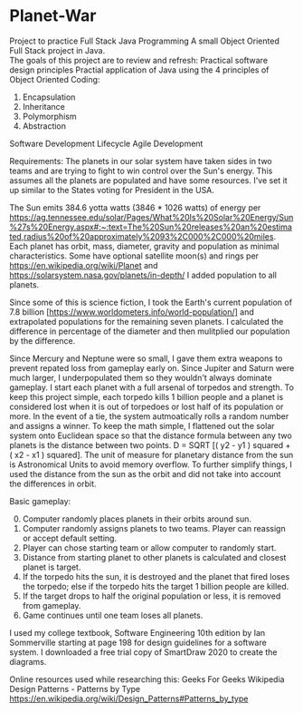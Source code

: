 # Planet-War
Project to practice Full Stack Java Programming
A small Object Oriented Full Stack project in Java.  
The goals of this project are to review and refresh:
Practical software design principles
Practial application of Java using the 4 principles of Object Oriented Coding:
  1. Encapsulation
  2. Inheritance
  3. Polymorphism
  4. Abstraction
  
Software Development Lifecycle
Agile Development

Requirements:
The planets in our solar system have taken sides in two teams and are trying to fight to win control over the Sun's energy.  This assumes all the planets are populated and have some resources.  I've set it up similar to the States voting for President in the USA.   

The Sun emits 384.6 yotta watts (3846 * 1026 watts) of energy per  https://ag.tennessee.edu/solar/Pages/What%20Is%20Solar%20Energy/Sun%27s%20Energy.aspx#:~:text=The%20Sun%20releases%20an%20estimated,radius%20of%20approximately%2093%2C000%2C000%20miles.  
Each planet has orbit, mass, diameter, gravity and population as minimal characteristics.  Some have optional satellite moon(s) and rings per https://en.wikipedia.org/wiki/Planet
and https://solarsystem.nasa.gov/planets/in-depth/  I added population to all planets. 

Since some of this is science fiction, I took the Earth's current population of 7.8 billion [https://www.worldometers.info/world-population/] and extrapolated populations for the remaining seven planets. I calculated the difference in percentage of the diameter and then mulitplied our population by the difference. 

Since Mercury and Neptune were so small, I gave them extra weapons to prevent repated loss from gameplay early on.  Since Jupiter and Saturn were much larger, I underpopulated them so they wouldn't always dominate gameplay.  I start each planet with a full arsenal of torpedos and strength.  To keep this project simple, each torpedo kills 1 billion people and a planet is considered lost when it is out of torpedoes or lost half of its population or more.  In the event of a tie, the system autmoatically rolls a random number and assigns a winner. 
To keep the math simple, I flattened out the solar system onto Euclidean space so that the distance formula between any two planets is the distance between two points. D = SQRT [( y2 - y1 ) squared + ( x2 - x1 ) squared].  The unit of measure for planetary distance from the sun is Astronomical Units to avoid memory overflow.  To further simplify things, I used the distance from the sun as the orbit and did not take into account the differences in orbit. 

Basic gameplay:

0. Computer randomly places planets in their orbits around sun.
1. Computer randomly assigns planets to two teams.  Player can reassign or accept default setting.
2. Player can chose starting team or allow computer to randomly start. 
3. Distance from starting planet to other planets is calculated and closest planet is target. 
4. If the torpedo hits the sun, it is destroyed and the planet that fired loses the torpedo; else if the torpedo hits the target 1 billion people are killed. 
5. If the target drops to half the original population or less, it is removed from gameplay. 
6. Game continues until one team loses all planets. 


I used my college textbook, Software Engineering 10th edition by Ian Sommerville starting at page 198 for design guidelines for a software system. I downloaded a free trial copy of SmartDraw 2020 to create the diagrams. 


Online resources used while researching this: 
Geeks For Geeks
Wikipedia Design Patterns - Patterns by Type https://en.wikipedia.org/wiki/Design_Patterns#Patterns_by_type
